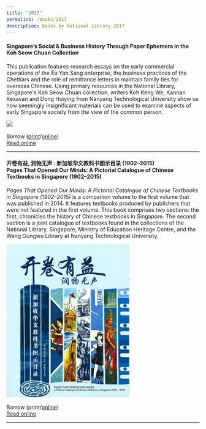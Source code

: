 ```yaml
---
title: "2017"
permalink: /books/2017
description: Books by National Library 2017
---
```

#### <a target="_blank" href="https://nlb.overdrive.com/media/3710548" style="text-decoration: none; font-weight: bold;">Singapore’s Social & Business History Through Paper Ephemera in the Koh Seow Chuan Collection </a>
This publication features research essays on the early commercial operations of the Eu Yan Sang enterprise, the business practices of the Chettiars and the role of remittance letters in maintain family ties for overseas Chinese. Using primary resources in the National Library, Singapore's Koh Seow Chuan collection, writers Koh Keng We, Kannan Kesavan and Dong Huiying from Nanyang Technological University show us how seemingly insignificant materials can be used to examine aspects of early Singapore society from the view of the common person.
 
<img style="height:400px; width:auto" src="/images/publications/Singapore’s%20Social%20%26%20Business%20History%20Through%20Paper%20Ephemera%20in%20the%20Koh%20Seow%20Chuan%20Collection.jpg">

Borrow ([print](https://eservice.nlb.gov.sg/item_holding.aspx?bid=202942354)/[online](https://nlb.overdrive.com/media/3710548))
<br>[Read online](https://eresources.nlb.gov.sg/printheritage/detail/9a139697-f237-4c88-826e-46c874471f59.aspx)

<hr>

#### <a target="_blank" href="https://eresources.nlb.gov.sg/printheritage/detail/f0c09682-035e-4575-88f7-a135d342fb73.aspx" style="text-decoration: none; font-weight: bold;">开卷有益, 润物无声 : 新加坡华文教科书图示目录 (1902–2015) <br> Pages That Opened Our Minds: A Pictorial Catalogue of Chinese Textbooks in Singapore (1902–2015)  </a>

*Pages That Opened Our Minds: A Pictorial Catalogue of Chinese Textbooks in Singapore (1902–2015)* is a companion volume to the first volume that was published in 2014. It features textbooks produced by publishers that were not featured in the first volume. This book comprises two sections: the first, chronicles the history of Chinese textbooks in Singapore. The second section is a joint catalogue of textbooks found in the collections of the National Library, Singapore, Ministry of Education Heritage Centre, and the Wang Gungwu Library at Nanyang Technological University. 

<img style="height:400px; width:auto" src="/images/publications/Pages%20That%20Opened%20Our%20Minds%20v2.jpg">

Borrow (print/[online](https://nlb.overdrive.com/media/3706119))
<br>[Read online](https://eresources.nlb.gov.sg/printheritage/detail/f0c09682-035e-4575-88f7-a135d342fb73.aspx)

<hr>